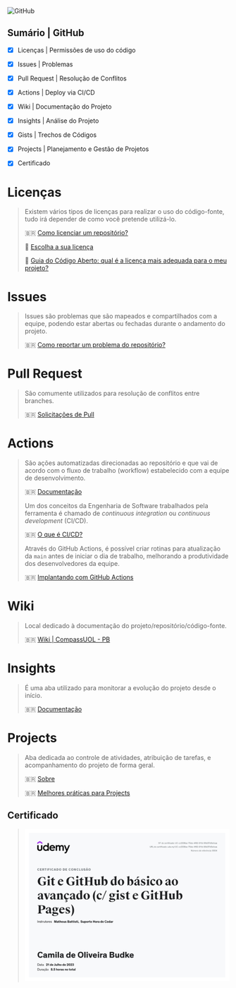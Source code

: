 ![GitHub](https://img.shields.io/badge/github-%23121011.svg?style=for-the-badge&logo=github&logoColor=white)

## Sumário | GitHub

- [x] Licenças | Permissões de uso do código 
- [x] Issues | Problemas
- [x] Pull Request | Resolução de Conflitos
- [x] Actions | Deploy via CI/CD
- [x] Wiki | Documentação do Projeto
- [x] Insights | Análise do Projeto
- [x] Gists | Trechos de Códigos
- [x] Projects | Planejamento e Gestão de Projetos
- [x] Certificado


# Licenças

> Existem vários tipos de licenças para realizar o uso do código-fonte, tudo irá depender de como você pretende utilizá-lo.
>
> 🇧🇷 [Como licenciar um repositório?](https://docs.github.com/pt/repositories/managing-your-repositorys-settings-and-features/customizing-your-repository/licensing-a-repository)
>
> 🏴󠁧󠁢󠁥󠁮󠁧󠁿 [Escolha a sua licença](https://choosealicense.com/)
>
> 🏴󠁧󠁢󠁥󠁮󠁧󠁿 [Guia do Código Aberto: qual é a licença mais adequada para o meu projeto?](https://opensource.guide/legal/#which-open-source-license-is-appropriate-for-my-project)

# Issues

> Issues são problemas que são mapeados e compartilhados com a equipe, podendo estar abertas ou fechadas durante o andamento do projeto.
>
> 🇧🇷 [Como reportar um problema do repositório?](https://docs.github.com/pt/issues/tracking-your-work-with-issues/creating-an-issue)

# Pull Request

> São comumente utilizados para resolução de conflitos entre branches.
>
> 🇧🇷 [Solicitações de Pull](https://docs.github.com/pt/pull-requests)

# Actions

> São ações automatizadas direcionadas ao repositório e que vai de acordo com o fluxo de trabalho (workflow) estabelecido com a equipe de desenvolvimento. 
> 
> 🇧🇷 [Documentação](https://docs.github.com/pt/actions)
>
> Um dos conceitos da Engenharia de Software trabalhados pela ferramenta é chamado de *continuous integration* ou *continuous development* (CI/CD).
> 
> 🇧🇷 [O que é CI/CD?](https://pt.wikipedia.org/wiki/CI/CD)
>
> Através do GitHub Actions, é possível criar rotinas para atualização da `main` antes de iniciar o dia de trabalho, melhorando a produtividade dos desenvolvedores da equipe.
> 
> 🇧🇷 [Implantando com GitHub Actions](https://docs.github.com/pt/actions/deployment/about-deployments/deploying-with-github-actions)

# Wiki

> Local dedicado à documentação do projeto/repositório/código-fonte.
>
> 🇧🇷 [Wiki | CompassUOL - PB](https://github.com/budkee/compassuol/wiki)

# Insights

> É uma aba utilizado para monitorar a evolução do projeto desde o início.
>
> 🇧🇷 [Documentação](https://docs.github.com/pt/issues/planning-and-tracking-with-projects/viewing-insights-from-your-project/about-insights-for-projects)

# Projects

> Aba dedicada ao controle de atividades, atribuição de tarefas, e acompanhamento do projeto de forma geral.
>
> 🇧🇷 [Sobre](https://docs.github.com/pt/issues/planning-and-tracking-with-projects/learning-about-projects/about-projects)
>
> 🇧🇷 [Melhores práticas para Projects](https://docs.github.com/pt/issues/planning-and-tracking-with-projects/learning-about-projects/best-practices-for-projects)
> 

## Certificado
>
> ![certificado](./img/[2023]git_github.jpg)